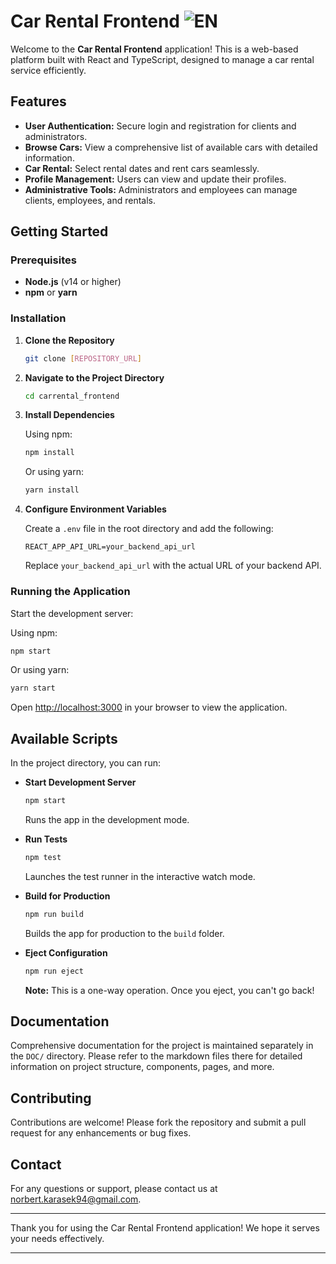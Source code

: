 # Car Rental Frontend ![EN](https://img.shields.io/badge/-EN-blue)

Welcome to the **Car Rental Frontend** application! This is a web-based platform built with React and TypeScript, designed to manage a car rental service efficiently.

## Features

- **User Authentication:** Secure login and registration for clients and administrators.
- **Browse Cars:** View a comprehensive list of available cars with detailed information.
- **Car Rental:** Select rental dates and rent cars seamlessly.
- **Profile Management:** Users can view and update their profiles.
- **Administrative Tools:** Administrators and employees can manage clients, employees, and rentals.

## Getting Started

### Prerequisites

- **Node.js** (v14 or higher)
- **npm** or **yarn**

### Installation

1. **Clone the Repository**

   ```bash
   git clone [REPOSITORY_URL]
   ```

2. **Navigate to the Project Directory**

   ```bash
   cd carrental_frontend
   ```

3. **Install Dependencies**

   Using npm:

   ```bash
   npm install
   ```

   Or using yarn:

   ```bash
   yarn install
   ```

4. **Configure Environment Variables**

   Create a `.env` file in the root directory and add the following:

   ```env
   REACT_APP_API_URL=your_backend_api_url
   ```

   Replace `your_backend_api_url` with the actual URL of your backend API.

### Running the Application

Start the development server:

Using npm:

```bash
npm start
```

Or using yarn:

```bash
yarn start
```

Open [http://localhost:3000](http://localhost:3000) in your browser to view the application.

## Available Scripts

In the project directory, you can run:

- **Start Development Server**

  ```bash
  npm start
  ```

  Runs the app in the development mode.

- **Run Tests**

  ```bash
  npm test
  ```

  Launches the test runner in the interactive watch mode.

- **Build for Production**

  ```bash
  npm run build
  ```

  Builds the app for production to the `build` folder.

- **Eject Configuration**

  ```bash
  npm run eject
  ```

  **Note:** This is a one-way operation. Once you eject, you can't go back!

## Documentation

Comprehensive documentation for the project is maintained separately in the `DOC/` directory. Please refer to the markdown files there for detailed information on project structure, components, pages, and more.

## Contributing

Contributions are welcome! Please fork the repository and submit a pull request for any enhancements or bug fixes.

## Contact

For any questions or support, please contact us at [norbert.karasek94@gmail.com](mailto:contact@carrental.com).

---

Thank you for using the Car Rental Frontend application! We hope it serves your needs effectively.

---